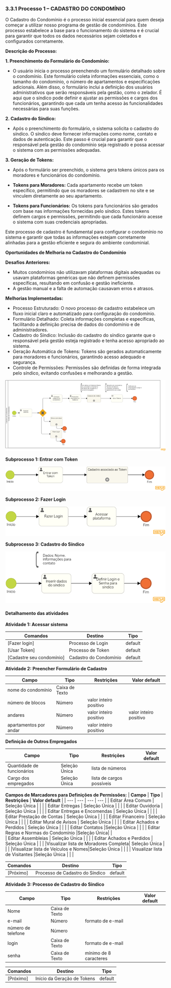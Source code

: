 ### 3.3.1 Processo 1 – CADASTRO DO CONDOMÍNIO

O Cadastro do Condomínio é o processo inicial essencial para quem deseja começar a utilizar nosso programa de gestão de condomínios. Este processo estabelece a base para o funcionamento do sistema e é crucial para garantir que todos os dados necessários sejam coletados e configurados corretamente.

**Descrição do Processo:**

**1. Preenchimento do Formulário do Condomínio:**

* O usuário inicia o processo preenchendo um formulário detalhado sobre o condomínio. Este formulário coleta informações essenciais, como o tamanho do condomínio, o número de apartamentos e especificações adicionais. Além disso, o formulário inclui a definição dos usuários administrativos que serão responsáveis pela gestão, como o zelador. É aqui que o síndico pode definir e ajustar as permissões e cargos dos funcionários, garantindo que cada um tenha acesso às funcionalidades necessárias para suas funções.

**2. Cadastro do Síndico:**

* Após o preenchimento do formulário, o sistema solicita o cadastro do síndico. O síndico deve fornecer informações como nome, contato e dados de autenticação. Este passo é crucial para garantir que o responsável pela gestão do condomínio seja registrado e possa acessar o sistema com as permissões adequadas.

**3. Geração de Tokens:**

* Após o formulário ser preenchido, o sistema gera tokens únicos para os moradores e funcionários do condomínio.

* **Tokens para Moradores:** Cada apartamento recebe um token específico, permitindo que os moradores se cadastrem no site e se vinculem diretamente ao seu apartamento.

* **Tokens para Funcionários:** Os tokens para funcionários são gerados com base nas informações fornecidas pelo síndico. Estes tokens definem cargos e permissões, permitindo que cada funcionário acesse o sistema com suas credenciais apropriadas.

Este processo de cadastro é fundamental para configurar o condomínio no sistema e garantir que todas as informações estejam corretamente alinhadas para a gestão eficiente e segura do ambiente condominial.

**Oportunidades de Melhoria no Cadastro do Condomínio**

**Desafios Anteriores:**

* Muitos condomínios não utilizavam plataformas digitais adequadas ou usavam plataformas genéricas que não definem permissões específicas, resultando em confusão e gestão ineficiente.
* A gestão manual e a falta de automação causavam erros e atrasos.
  
**Melhorias Implementadas:**

* Processo Estruturado: O novo processo de cadastro estabelece um fluxo inicial claro e automatizado para configuração do condomínio.
* Formulário Detalhado: Coleta informações completas e específicas, facilitando a definição precisa de dados do condomínio e de administradores.
* Cadastro do Síndico: Inclusão do cadastro do síndico garante que o responsável pela gestão esteja registrado e tenha acesso apropriado ao sistema.
* Geração Automática de Tokens: Tokens são gerados automaticamente para moradores e funcionários, garantindo acesso adequado e segurança.
* Controle de Permissões: Permissões são definidas de forma integrada pelo síndico, evitando confusões e melhorando a gestão.

![Modelo BPMN do Processo 1](images/processo-cadastro-do-condominio.png "Modelo BPMN do Processo 1.")

**Subprocesso 1: Entrar com Token**

![Modelo BPMN do Subprocesso 1](images/subprocesso-entrar-com-token.png "Modelo BPMN do Subprocesso 1")

**Subprocesso 2: Fazer Login**

![Modelo BPMN do Subprocesso 2](images/subprocesso-fazer-login.png "Modelo BPMN do Subprocesso 2")

**Subprocesso 3: Cadastro do Síndico**

![Modelo BPMN do Subprocesso 3](images/processo-1-subprocesso-cadastro-do-sindico.png "Modelo BPMN do Subprocesso 3")


#### Detalhamento das atividades
**Atividade 1: Acessar sistema**

| **Comandos**         |  **Destino**                   | **Tipo** |
| ---                  | ---                            | ---               |
| [Fazer login] | Processo de Login  | default   |default
| [Usar Token]       |          Processo de Token               |   default                |
| [Cadastre seu condomínio]           | Cadastro do Condomínio              | default       |


**Atividade 2: Preencher Formulário de Cadastro**

| **Campo**       | **Tipo**         | **Restrições** | **Valor default** |
| ---             | ---              | ---            | ---               |
| nome do condomínio | 	Caixa de Texto  |                |                   |
|  número de blocos  |   Número   |  valor inteiro positivo   |                   |
|  andares  |    Número   |     valor inteiro positivo   |  valor inteiro positivo   |
|  apartamentos por andar  |   Número   | valor inteiro positivo  |                   |

**Definição de Outros Empregados**

| **Campo**       | **Tipo**         | **Restrições** | **Valor default** |
| ---             | ---              | ---            | ---               |
| Quantidade de funcionários | Seleção Única  |     lista de números           |     |    
| Cargo dos empregados | Seleção Única		  | lista de cargos possíveis |                   |

**Campos de Marcadores para Definições de Permissões:**
| **Campo**       | **Tipo**         | **Restrições** | **Valor default** |
| ---             | ---              | ---            | ---               |
| Editar Área Comum | Seleção Única  |                |                   |
|  Editar Entregas | Seleção Única |                |                   |
|  Editar Ouvidoria |  Seleção Única  |                |                   |
|  Editar Entregas e Encomendas | Seleção Única  |                |                   |
|  Editar Prestação de Contas | Seleção Única  |                |                   |
|  Editar Financeiro | Seleção Única |                |                   |
|  Editar Mural de Avisos | Seleção Única  |                |                   |
|  Editar Achados e Perdidos |  Seleção Única  |                |                   |
|  Editar Contatos |Seleção Única  |                |                   |
|  Editar Regras e Normas do Condomínio |Seleção Única|                |                  
|  Editar Assembleias | Seleção Única |                |                   |
|  Editar Achados e Perdidos | Seleção Única  |                |                   |
|Visualizar lista de Moradores Completa| Seleção Única |                |                   |
|Visualizar lista de Veículos e Nomes|Seleção Única |                |                   |
|  Visualizar lista de Visitantes |Seleção Única |                |                   |

| **Comandos**         |  **Destino**                   | **Tipo**          |
| ---                  | ---                            | ---               |
| [Próximo] |Processo de Cadastro do Síndico  | default |

**Atividade 3: Processo de Cadastro do Síndico**

| **Campo**       | **Tipo**         | **Restrições** | **Valor default** |
| ---             | ---              | ---            | ---               |
| Nome | 	Caixa de Texto  |                |                   |
|  e-mail  |   Número   |  formato de e-mail   |                   |
|  número de telefone  |    Número   |        |     |
|  login  |    Caixa de Texto   | formato de e-mail       |     |
|  senha  |    Caixa de Texto   |     mínimo de 8 caracteres   |     |


| **Comandos**         |  **Destino**                   | **Tipo**          |
| ---                  | ---                            | ---               |
| [Próximo] | Início da Geração de Tokens  | default |





